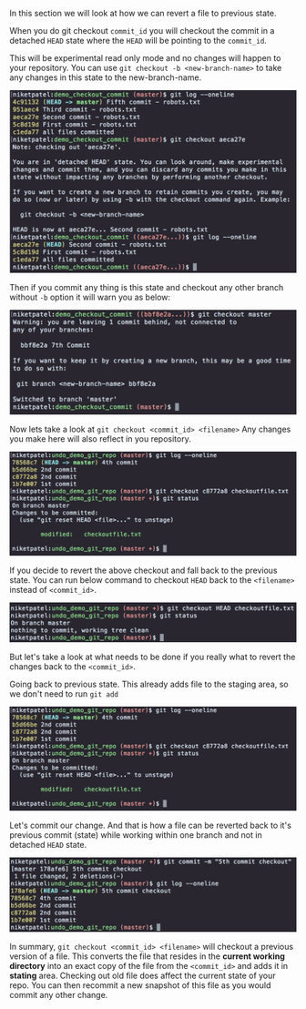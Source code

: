In this section we will look at how we can revert a file to previous state.

When you do git checkout ```commit_id``` you will checkout the commit in a detached ```HEAD``` state where the ```HEAD``` will be pointing to the ```commit_id```.

This will be experimental read only mode and no changes will happen to your repository. You can use ```git checkout -b <new-branch-name>``` to take any changes in this state to the new-branch-name.

![git-checkout-commit](/assets/git-co-ci.png)

Then if you commit any thing is this state and checkout any other branch without ```-b``` option it will warn you as below:

![git-checkout-warning](/assets/git-co-warn.png)

Now lets take a look at ```git checkout <commit_id> <filename>```
Any changes you make here will also reflect in you repository.

![git-checkout-commit-file](/assets/git-co-ci-file.png)

If you decide to revert the above checkout and fall back to the previous state. You can run below command to checkout ```HEAD``` back to the ```<filename>``` instead of ```<commit_id>```.

![git-co-head-file](/assets/git-co-head-file.png)

But let's take a look at what needs to be done if you really what to revert the changes back to the ```<commit_id>```.

Going back to previous state. This already adds file to the staging area, so we don't need to run ```git add```

![git-co-ci-cofile](/assets/git-co-ci-cofile.png)

Let's commit our change.
And that is how a file can be reverted back to it's previous commit (state) while working within one branch and not in detached ```HEAD``` state.

![git-log](/assets/git-log.png)

In summary, ```git checkout <commit_id> <filename>``` will checkout a previous version of a file. This converts the file that resides in the __current working directory__ into an exact copy of the file from the ```<commit_id>``` and adds it in __stating__ area. Checking out old file does affect the current state of your repo. You can then recommit a new snapshot of this file as you would commit any other change.
